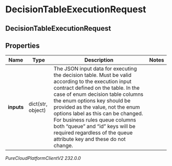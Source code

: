 # DecisionTableExecutionRequest

## DecisionTableExecutionRequest

## Properties

|Name | Type | Description | Notes|
|------------ | ------------- | ------------- | -------------|
| **inputs** | dict(str, object) | The JSON input data for executing the decision table. Must be valid according to the execution input contract defined on the table. In the case of enum decision table columns the enum options key should be provided as the value, not the enum options label as this can be changed. For business rules queue columns both “queue” and “id” keys will be required regardless of the queue attribute key and these do not change. | |



_PureCloudPlatformClientV2 232.0.0_
